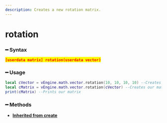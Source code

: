 ```yaml
---
description: Creates a new rotation matrix.
---
```


# rotation

### ━ Syntax

<mark style="color:red;">**`[userdata matrix] rotation(userdata vector)`**</mark>

### ━ Usage

```lua
local cVector = vEngine.math.vector.rotation(10, 10, 10, 10) --Creates our vector
local cMatrix = vEngine.math.vector.rotation(cVector) --Creates our matrix
print(cMatrix) --Prints our matrix
```

### **━ Methods**

* [**Inherited from create**](create.md)